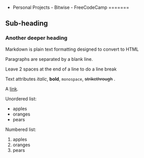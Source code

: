 - Personal Projects - Bitwise - FreeCodeCamp
=======

Sub-heading
-----------

### Another deeper heading

Markdown is plain text formatting designed to convert
to HTML

Paragraphs are separated
by a blank line.

Leave 2 spaces at the end of a line to do a
line break

Text attributes *italic*, **bold**,
`monospace`, ~~strikethrough~~ .

A [link](http://example.com).

Unordered list:

  * apples
  * oranges
  * pears

Numbered list:

  1. apples
  2. oranges
  3. pears